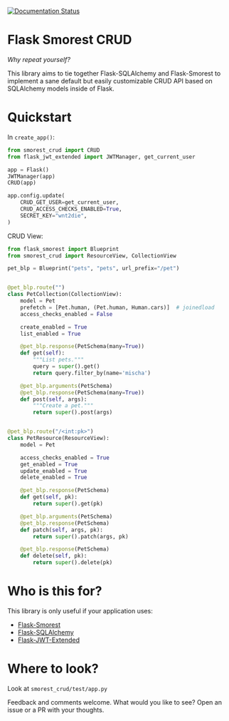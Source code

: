 [![Documentation Status](https://readthedocs.org/projects/smorest-crud/badge/?version=latest)](https://smorest-crud.readthedocs.io/en/latest/?badge=latest)

# Flask Smorest CRUD
_Why repeat yourself?_

This library aims to tie together Flask-SQLAlchemy and Flask-Smorest to implement a sane default but easily customizable CRUD API based on SQLAlchemy models inside of Flask.

# Quickstart
In `create_app()`:
```python
from smorest_crud import CRUD
from flask_jwt_extended import JWTManager, get_current_user

app = Flask()
JWTManager(app)
CRUD(app)

app.config.update(
    CRUD_GET_USER=get_current_user,
    CRUD_ACCESS_CHECKS_ENABLED=True,
    SECRET_KEY="wnt2die",
)
```

CRUD View:
```python
from flask_smorest import Blueprint
from smorest_crud import ResourceView, CollectionView

pet_blp = Blueprint("pets", "pets", url_prefix="/pet")


@pet_blp.route("")
class PetCollection(CollectionView):
    model = Pet
    prefetch = [Pet.human, (Pet.human, Human.cars)]  # joinedload
    access_checks_enabled = False

    create_enabled = True
    list_enabled = True

    @pet_blp.response(PetSchema(many=True))
    def get(self):
        """List pets."""
        query = super().get()
        return query.filter_by(name='mischa')

    @pet_blp.arguments(PetSchema)
    @pet_blp.response(PetSchema(many=True))
    def post(self, args):
        """Create a pet."""
        return super().post(args)


@pet_blp.route("/<int:pk>")
class PetResource(ResourceView):
    model = Pet

    access_checks_enabled = True
    get_enabled = True
    update_enabled = True
    delete_enabled = True

    @pet_blp.response(PetSchema)
    def get(self, pk):
        return super().get(pk)

    @pet_blp.arguments(PetSchema)
    @pet_blp.response(PetSchema)
    def patch(self, args, pk):
        return super().patch(args, pk)

    @pet_blp.response(PetSchema)
    def delete(self, pk):
        return super().delete(pk)
```

# Who is this for?
This library is only useful if your application uses:
* [Flask-Smorest](https://flask-smorest.readthedocs.io/en/stable/)
* [Flask-SQLAlchemy](https://flask-sqlalchemy.palletsprojects.com/)
* [Flask-JWT-Extended](https://flask-jwt-extended.readthedocs.io/en/stable/)


# Where to look?
Look at `smorest_crud/test/app.py`


Feedback and comments welcome. What would you like to see? Open an issue or a PR with your thoughts.
